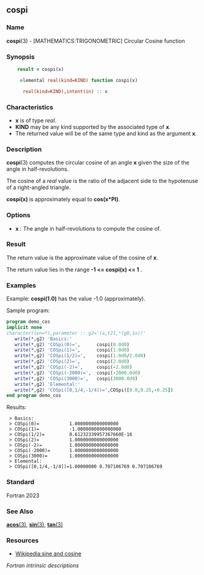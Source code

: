 ## cospi

### **Name**

**cospi**(3) - \[MATHEMATICS:TRIGONOMETRIC\] Circular Cosine function

### **Synopsis**
```fortran
    result = cospi(x)
```
```fortran
     elemental real(kind=KIND) function cospi(x)

      real(kind=KIND),intent(in) :: x
```
### **Characteristics**

 - **x** is of type _real_.
 - **KIND** may be any kind supported by the associated type of **x**.
 - The returned value will be of the same type and kind as the argument
   **x**.

### **Description**

  **cospi**(3) computes the circular cosine of an angle **x** given the
  size of the angle in half-revolutions.

  The cosine of a _real_ value is the ratio of the adjacent side to the
  hypotenuse of a right-angled triangle.

  **cospi(x)** is approximately equal to **cos(x\*PI)**.

### **Options**

- **x**
  : The angle in half-revolutions to compute the cosine of.

### **Result**

  The return value is the approximate value of the cosine of **x**.

  The return value lies in the range
  **-1 \<= cospi(x) \<= 1** .


### **Examples**

  Example: **cospi(1.0)** has the value -1.0 (approximately).

Sample program:
```fortran
program demo_cos
implicit none
character(len=*),parameter :: g2='(a,t21,*(g0,1x))'
   write(*,g2) 'Basics:'
   write(*,g2) 'COSpi(0)=',      cospi(0.0d0)
   write(*,g2) 'COSpi(1)=',      cospi(1.0d0)
   write(*,g2) 'COSpi(1/2)=',    cospi(1.0d0/2.0d0)
   write(*,g2) 'COSpi(2)=',      cospi(2.0d0)
   write(*,g2) 'COSpi(-2)=',     cospi(-2.0d0)
   write(*,g2) 'COSpi(-2000)=',  cospi(-2000.0d0)
   write(*,g2) 'COSpi(3000)=',   cospi(3000.0d0)
   write(*,g2) 'Elemental:'
   write(*,g2) 'COSpi([0,1/4,-1/4])=',COSpi([0.0,0.25,-0.25])
end program demo_cos
```
Results:
```text
 > Basics:
 > COSpi(0)=           1.0000000000000000
 > COSpi(1)=           -1.0000000000000000
 > COSpi(1/2)=         0.61232339957367660E-16
 > COSpi(2)=           1.0000000000000000
 > COSpi(-2)=          1.0000000000000000
 > COSpi(-2000)=       1.0000000000000000
 > COSpi(3000)=        1.0000000000000000
 > Elemental:
 > COSpi([0,1/4,-1/4])=1.00000000 0.707106769 0.707106769
```
### **Standard**

Fortran 2023

### **See Also**

[**acos**(3)](#acos),
[**sin**(3)](#sin),
[**tan**(3)](#tan)

### **Resources**

- [Wikipedia:sine and cosine](https://en.wikipedia.org/wiki/Sine_and_cosine)

 _Fortran intrinsic descriptions_
